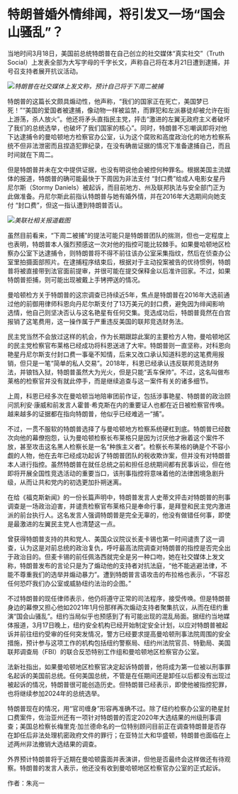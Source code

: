 # 特朗普婚外情绯闻，将引发又一场“国会山骚乱”？

当地时间3月18日，美国前总统特朗普在自己创立的社交媒体“真实社交”（Truth
Social）上发表全部为大写字母的千字长文，声称自己将在本月21日遭到逮捕，并号召支持者展开抗议活动。

![](https://inews.gtimg.com/news_bt/Oga2Y__rGawmnO_nZ0opq-LoQAHY-eON5orXVmaSNCkqcAA/1000)_特朗普在社交媒体上发文称，预计自己将于下周二被捕_

特朗普的这篇长文颇具煽动性，他声称，“我们的国家正在死亡，美国梦已死！”“美国的爱国者被逮捕，像动物一样被监禁，而罪犯和左派暴徒却被允许在街上游荡，杀人放火”。他还将矛头直指民主党，抨击“激进的左翼无政府主义者破坏了我们的总统选举，也破坏了我们国家的核心”。同时，特朗普不忘嘲讽即将对他下达逮捕令的曼哈顿地方检察官办公室，认为这个腐败和高度政治化的地方检察系统不但非法泄密而且捏造犯罪纪录，在没有确凿证据的情况下准备逮捕自己，而且时间就在下周二。

但是特朗普并未在文中提供证据，也没有明说他会被控何种罪名。根据美国主流媒体的报道，特朗普的确可能最快于下周因为非法支付
“封口费”给成人电影女星丹尼尔斯（Stormy
Daniels）被起诉，而目前地方、州及联邦执法与安全部门正为此做准备。丹尼尔斯此前指认特朗普与她有婚外情，并在2016年大选期间向她支付
“封口费”，但这一指认遭到特朗普否认。

![](https://inews.gtimg.com/news_bt/ORFRL0WzD8HyBekjNiQME9ZVVH7Pl3NuuottPfZKJej8gAA/1000)_美联社相关报道截图_

虽然目前看来，“下周二被捕”的提法可能只是特朗普团队的揣测，但也一定程度上也表明，特朗普本人强烈预感这一次对他的指控可能比较棘手。如果曼哈顿地区检察办公室下达逮捕令，则特朗普将不得不前往该办公室采集指纹，然后在侦查办公室里拍摄面部照片。在逮捕程序结束后，根据对于主动投案被告的优待惯例，特朗普将被直接带到法官面前提审，并很可能在提交保释金以后准许回家。不过，如果特朗普拒捕，则可能出现被戴上手铐押送的情况。

曼哈顿检方关于特朗普的这宗调查已持续近5年，焦点是特朗普在2016年大选前通过他的前御用律师科恩向丹尼尔斯支付了13万美元的封口费，避免因为绯闻影响选情，他自己则坚决否认与这名艳星有任何交集。竞选成功后，特朗普竟然在白宫报销了这笔费用，这一操作属于严重违反美国的联邦竞选财务法。

民主党当然不会放过这样的机会，作为长期跟踪此案的主要检方人物，曼哈顿地区的民主党检察官布莱格已经成功将科恩送进了大牢。特朗普则一直坚称，对科恩向艳星丹尼尔斯支付封口费一事毫不知情，后来又改口承认知道科恩的这笔费用报销，但只是一笔“简单的私人交易”。2018年，科恩已经承认违反联邦竞选财务法，并锒铛入狱，特朗普虽然大为光火，但是只能“丢车保帅”。不过，这名叫做布莱格的检察官并没有就此停手，而是继续追查与这一案件有关的诸多细节。

上周，科恩已经多次在曼哈顿当地陪审团前作证，包括涉事艳星、特朗普的政治顾问凯利安·康威和前发言人霍普·希克斯在内的重要证人也都在近日被检察官传唤。越来越多的证据都在指向特朗普，他似乎已经难逃一“捕”。

不过，一贯不服软的特朗普选择了与曼哈顿地方检察系统硬杠到底。特朗普已经数次向他的幕僚抱怨，认为曼哈顿检察长布莱格只是因为讨厌他才揪着这个案件不放，甚至攻击这名黑人检察长是一名“种族主义者”。检察长布莱格的确是个不容小觑的人物，他在去年已经成功起诉了特朗普团队的税收欺诈案，但并没有对特朗普本人进行指控。虽然特朗普在就任总统之前和担任总统期间都有民事诉讼，但在他即将开展全国性竞选活动的重要当口，该刑事指控将意味着他的法律困境急剧升级，从而让共和党内的初选更加扑朔迷离。

在给《福克斯新闻》的一份长篇声明中，特朗普发言人史蒂文抨击对特朗普的刑事调查是一场政治迫害，并谴责检察官布莱格只是奉命行事，是拜登和民主党内激进派的前台执行人。这名发言人强调特朗普是完全无辜的，他没有做错任何事，即使是最激进的左翼民主党人也清楚这一点。

曾获得特朗普支持的共和党人、美国众议院议长麦卡锡也第一时间谴责了这一调查，认为这是对前总统的政治复仇，呼吁最高法院调查对特朗普的指控是否完全出于政治目的。但麦卡锡的前任佩洛西就完全是另一种口吻，她在社交媒体上发文称，特朗普发布的言论只是为了煽动他的支持者对抗法庭，“他不能逃避法律，不能不尊重我们的选举并煽动暴力”。遭到特朗普言语攻击的布拉格也表示，“不容忍任何恐吓我们办公室或威胁纽约法治的企图。”

不过特朗普的现任律师表示，他仍将遵守正常的司法程序，接受传唤。但是特朗普身边的幕僚又担心他如2021年1月份那样再次煽动支持者聚集抗议，从而在纽约重演“国会山骚乱”。纽约当局似乎也预感到了有可能出现的混乱局面。据纽约当地媒体报道，3月17日晚上，纽约安全机构已经开始制定安全计划，以应对特朗普被起诉并前往纽约受审的任何突发情况，警方已经要求提高曼哈顿刑事法院周围的安全措施，预计参与这项工作的机构包括纽约警察局、纽约州法院官员、特勤局、美国联邦调查局（FBI）的联合反恐特别工作组和曼哈顿地区检察官办公室。

法新社指出，如果曼哈顿地区检察官决定起诉特朗普，他将成为第一位被以刑事罪名起诉的美国前总统。任何美国总统，不管是在任期间还是卸任以后都没有出现过被起诉的情况，特朗普很可能创造历史。但特朗普已经表示，即使他被指控犯罪，也将继续参加2024年的总统选举。

特朗普现在的情况，用“官司缠身”形容再准确不过。除了纽约检察办公室的艳星封口费案件，佐治亚州还有一项针对特朗普的否定2020年大选结果的州级刑事调查；美国总检察长梅里克·加兰德命名的一位特别顾问目前正在调查特朗普是否存在卸任后非法处理机密政府文件的罪行；在亚特兰大和华盛顿，特朗普也面临在上述两州非法撤销大选结果的调查。

外界预计特朗普将于近期在曼哈顿露面并表演讲，但他是否最终会这样做还有待观察。特朗普的发言人表示，他还没有收到曼哈顿地区检察官办公室的正式起诉。

作者：朱兆一

